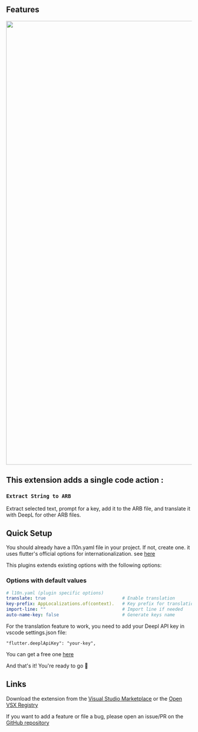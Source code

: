 ## Features

<img src="https://github.com/tempo-riz/vscode-dart-extract-arb/blob/5121888c070524042e2056689b6bfa94765ceefe/assets/speed-demo.gif?raw=true" width="1200"/>

## This extension adds a single code action : 

### `Extract String to ARB`

Extract selected text, prompt for a key, add it to the ARB file, and translate it with DeepL for other ARB files.


## Quick Setup

You should already have a l10n.yaml file in your project. If not, create one.
it uses flutter's official options for internationalization. see [here](https://docs.flutter.dev/ui/accessibility-and-internationalization/internationalization#configuring-the-l10n-yaml-file)

This plugins extends existing options with the following options:

### Options with default values
```yaml
# l10n.yaml (plugin specific options)
translate: true                             # Enable translation 
key-prefix: AppLocalizations.of(context).   # Key prefix for translation
import-line: ""                             # Import line if needed
auto-name-key: false                        # Generate keys name 
```

For the translation feature to work, you need to add your Deepl API key in vscode settings.json file:

`"flutter.deeplApiKey": "your-key",`   

You can get a free one [here](https://www.deepl.com/en/pro#developer)

And that's it! You're ready to go 🚀

## Links

Download the extension from the [Visual Studio Marketplace](https://marketplace.visualstudio.com/items?itemName=zealousFoundry.flutter-extract-to-arb) or the [Open VSX Registry](https://open-vsx.org/extension/ZealousFoundry/flutter-extract-to-arb)


If you want to add a feature or file a bug, please open an issue/PR on the [GitHub repository](https://github.com/tempo-riz/vscode-dart-extract-arb)
